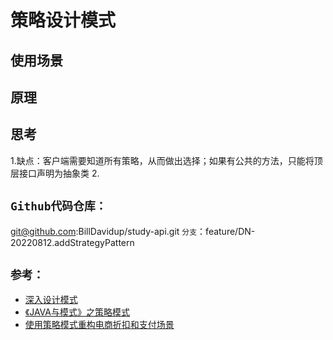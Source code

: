 # 策略设计模式

## 使用场景

## 原理


## 思考
1.缺点：客户端需要知道所有策略，从而做出选择；如果有公共的方法，只能将顶层接口声明为抽象类
2.

## `Github代码仓库：`
git@github.com:BillDavidup/study-api.git
`分支`：feature/DN-20220812.addStrategyPattern
## `参考：`
- [深入设计模式](https://refactoringguru.cn/design-patterns/chain-of-responsibility)
- [《JAVA与模式》之策略模式](https://www.cnblogs.com/java-my-life/archive/2012/05/10/2491891.html)
- [使用策略模式重构电商折扣和支付场景](https://zhuanlan.zhihu.com/p/429807618)